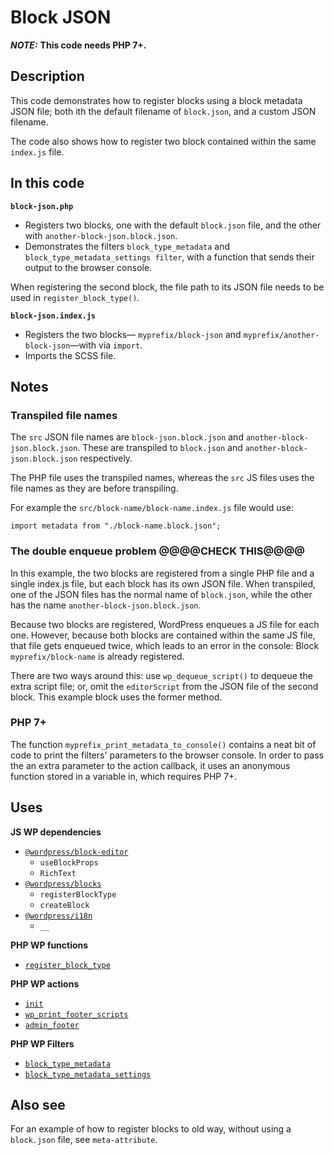 # Block JSON

**_NOTE:_** **This code needs PHP 7+.**

## Description

This code demonstrates how to register blocks using a block metadata JSON file; both ith the default filename of `block.json`, and a custom JSON filename.

The code also shows how to register two block contained within the same `index.js` file.

## In this code

**`block-json.php`**

- Registers two blocks, one with the default `block.json` file, and the other with `another-block-json.block.json`.
- Demonstrates the filters `block_type_metadata` and `block_type_metadata_settings filter`, with a function that sends their output to the browser console.

When registering the second block, the file path to its JSON file needs to be used in `register_block_type()`.

**`block-json.index.js`**

- Registers the two blocks&mdash; `myprefix/block-json` and `myprefix/another-block-json`&mdash;with via `import`.
- Imports the SCSS file.

## Notes

### Transpiled file names

The `src` JSON file names are `block-json.block.json` and `another-block-json.block.json`. These are transpiled to `block.json` and `another-block-json.block.json` respectively.

The PHP file uses the transpiled names, whereas the `src` JS files uses the file names as they are before transpiling.

For example the `src/block-name/block-name.index.js` file would use:

    import metadata from "./block-name.block.json";

### The double enqueue problem @@@@CHECK THIS@@@@

In this example, the two blocks are registered from a single PHP file and a single index.js file, but each block has its own JSON file. When transpiled, one of the JSON files has the normal name of `block.json`, while the other has the name `another-block-json.block.json`.

Because two blocks are registered, WordPress enqueues a JS file for each one. However, because both blocks are contained within the same JS file, that file gets enqueued twice, which leads to an error in the console: Block `myprefix/block-name` is already registered.

There are two ways around this: use `wp_dequeue_script()` to dequeue the extra script file; or, omit the `editorScript` from the JSON file of the second block. This example block uses the former method.

### PHP 7+

The function `myprefix_print_metadata_to_console()` contains a neat bit of code to print the filters' parameters to the browser console. In order to pass the an extra parameter to the action callback, it uses an anonymous function stored in a variable in, which requires PHP 7+.

## Uses

**JS WP dependencies**

- [`@wordpress/block-editor`](https://developer.wordpress.org/block-editor/reference-guides/packages/packages-block-editor/)
  - `useBlockProps`
  - `RichText`
- [`@wordpress/blocks`](https://developer.wordpress.org/block-editor/reference-guides/packages/packages-blocks/)
  - `registerBlockType`
  - `createBlock`
- [`@wordpress/i18n`](https://developer.wordpress.org/block-editor/reference-guides/packages/packages-i18n/)
  - `__`

**PHP WP functions**

- [`register_block_type`](https://developer.wordpress.org/reference/functions/register_block_type/)

**PHP WP actions**

- [`init`](https://developer.wordpress.org/reference/hooks/init/)
- [`wp_print_footer_scripts`](https://developer.wordpress.org/reference/functions/wp_print_footer_scripts/)
- [`admin_footer`](https://developer.wordpress.org/reference/hooks/admin_footer/)

**PHP WP Filters**

- [`block_type_metadata`](https://developer.wordpress.org/reference/hooks/block_type_metadata/)
- [`block_type_metadata_settings`](https://developer.wordpress.org/reference/hooks/block_type_metadata_settings/)

## Also see

For an example of how to register blocks to old way, without using a `block.json` file, see `meta-attribute`.
